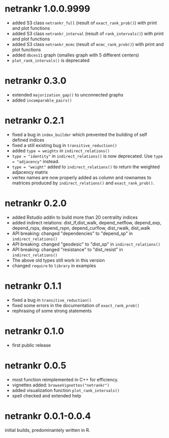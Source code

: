 # netrankr 1.0.0.9999

* added S3 class `netrankr_full` (result of `exact_rank_prob()`) with print and plot functions
* added S3 class `netrankr_interval` (result of `rank_intervals()`) with print and plot functions
* added S3 class `netrankr_mcmc` (result of `mcmc_rank_prob()`) with print and plot functions
* added `dbces11` graph (smalles graph with 5 different centers)
* `plot_rank_intervals()` is deprecated 


# netrankr 0.3.0

* extended `majorization_gap()` to unconnected graphs
* added `incomparable_pairs()`

# netrankr 0.2.1

* fixed a bug in `index_builder` which prevented the building of self defined indices
* fixed a still existing bug in `transitive_reduction()`
* added `type = weights` in `indirect_relations()`
* `type = "identity"` in `indirect_relations()` is now deprecated. Use `type = "adjacency"` instead.
* `type = "weight"` added to `indirect_relations()` to return the weighted adjacency matrix
* vertex names are now properly added as column and rownames to matrices produced by `indirect_relations()` and
`exact_rank_prob()`.

# netrankr 0.2.0

* added Rstudio addin to build more than 20 centrality indices
* added indirect relations: dist_lf,dist_walk, depend_netflow, 
depend_exp, depend_rsps, depend_rspn, depend_curflow, dist_rwalk, dist_walk
* API breaking: changed "dependencies" to "depend_sp" in `indirect_relations()`
* API breaking: changed "geodesic" to "dist_sp" in `indirect_relations()`
* API breaking: changed "resistance" to "dist_resist" in `indirect_relations()`
* The above old types still work in this version
* changed `require` to `library` in examples

# netrankr 0.1.1

* fixed a bug in `transitive_reduction()`
* fixed some errors in the documentation of `exact_rank_prob()`
* rephrasing of some strong statements

# netrankr 0.1.0

* first public release

# netrankr 0.0.5

* most function reimplemented in C++ for efficiency. 
* vignettes added: `browseVignettes("netrankr")`
* added visualization function `plot_rank_intervals()`
* spell checked and extended help

# netrankr 0.0.1-0.0.4

initial builds, predominantely written in R.

